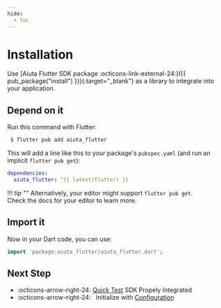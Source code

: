 ```yaml
---
hide:
  - toc
---
```


# Installation

Use [Aiuta Flutter SDK package :octicons-link-external-24:]({{ pub_package("install") }}){:target="_blank"} as a library to integrate into your application.

## Depend on it

Run this command with Flutter:

```bash
 $ flutter pub add aiuta_flutter
```

This will add a line like this to your package's `pubspec.yaml` (and run an implicit `flutter pub get`):

```yaml
dependencies:
  aiuta_flutter: ^{{ latest(flutter) }}
```

!!! tip ""
    Alternatively, your editor might support `flutter pub get`.<br>Check the docs for your editor to learn more.

## Import it

Now in your Dart code, you can use:

```dart
import 'package:aiuta_flutter/aiuta_flutter.dart';
```

## Next Step

<div class="grid cards" markdown>

- :octicons-arrow-right-24: [Quick Test](/sdk/flutter/quick-test.md) SDK Propely Integrated
- :octicons-arrow-right-24: &nbsp; Initialize with [Configuration](/sdk/flutter/configuration.md)

</div>
